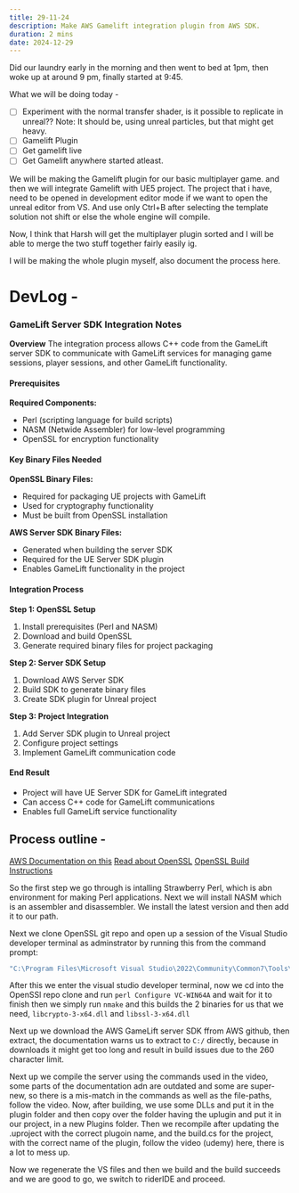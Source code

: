 ```yaml
---
title: 29-11-24
description: Make AWS Gamelift integration plugin from AWS SDK.
duration: 2 mins
date: 2024-12-29
---
```

Did our laundry early in the morning and then went to bed at 1pm, then woke up at around 9 pm, finally started at 9:45.

What we will be doing today -

- [ ] Experiment with the normal transfer shader, is it possible to replicate in unreal?? Note: It should be, using unreal particles, but that might get heavy.
- [ ] Gamelift Plugin
- [ ] Get gamelift live
- [ ] Get Gamelift anywhere started atleast.

We will be making the Gamelift plugin for our basic multiplayer game. and then we will integrate Gamelift with UE5 project.
The project that i have, need to be opened in development editor mode if we want to open the unreal editor from VS.
And use only Ctrl+B after selecting the template solution not shift or else the whole engine will compile.

Now, I think that Harsh will get the multiplayer plugin sorted and I will be able to merge the two stuff together fairly easily ig.

I will be making the whole plugin myself, also document the process here.
# DevLog -

### GameLift Server SDK Integration Notes

**Overview**
The integration process allows C++ code from the GameLift server SDK to communicate with GameLift services for managing game sessions, player sessions, and other GameLift functionality.

#### Prerequisites

**Required Components:**
- Perl (scripting language for build scripts)
- NASM (Netwide Assembler) for low-level programming
- OpenSSL for encryption functionality

#### Key Binary Files Needed

**OpenSSL Binary Files:**
- Required for packaging UE projects with GameLift
- Used for cryptography functionality
- Must be built from OpenSSL installation

**AWS Server SDK Binary Files:**
- Generated when building the server SDK
- Required for the UE Server SDK plugin
- Enables GameLift functionality in the project

#### Integration Process

**Step 1: OpenSSL Setup**
1. Install prerequisites (Perl and NASM)
2. Download and build OpenSSL
3. Generate required binary files for project packaging

**Step 2: Server SDK Setup**
1. Download AWS Server SDK
2. Build SDK to generate binary files
3. Create SDK plugin for Unreal project

**Step 3: Project Integration**
1. Add Server SDK plugin to Unreal project
2. Configure project settings
3. Implement GameLift communication code

#### End Result
- Project will have UE Server SDK for GameLift integrated
- Can access C++ code for GameLift communications
- Enables full GameLift service functionality

## Process outline -

[AWS Documentation on this](https://docs.aws.amazon.com/gamelift/latest/developerguide/integration-engines-setup-unreal.html)
[Read about OpenSSL](https://github.com/openssl/openssl#build-and-install)
[OpenSSL Build Instructions](https://github.com/openssl/openssl/blob/master/NOTES-WINDOWS.md)

So the first step we go through is intalling Strawberry Perl, which is abn environment for making Perl applications.
Next we will install NASM which is an assembler and disassembler.
We install the latest version and then add it to our path.

Next we clone OpenSSL git repo and open up a session of the Visual Studio developer terminal as adminstrator by running this from the command prompt:
```bash
"C:\Program Files\Microsoft Visual Studio\2022\Community\Common7\Tools\VsDevCmd.bat" -arch=amd64
```
After this we enter the visual studio developer terminal, now we cd into the OpenSSl repo clone and run `perl Configure VC-WIN64A` and wait for it to finish then we simply run `nmake` and this builds the 2 binaries for us that we need, `libcrypto-3-x64.dll` and `libssl-3-x64.dll`

Next up we download the AWS GameLift server SDK ffrom AWS github, then extract, the documentation warns us to extract to `C:/` directly, because in downloads it might get too long and result in build issues due to the 260 character limit.

Next up we compile the server using the commands used in the video, some parts of the documentation adn are outdated and some are super-new, so there is a mis-match in the commands as well as the file-paths, follow the video.
Now, after building, we use some DLLs and put it in the plugin folder and then copy over the folder having the uplugin and put it in our project, in a new Plugins folder.
Then we recompile after updating the .uproject with the correct plugoin name, and the build.cs for the project, with the correct name of the plugin, follow the video (udemy) here, there is a lot to mess up.

Now we regenerate the VS files and then we build and the build succeeds and we are good to go, we switch to riderIDE and proceed.